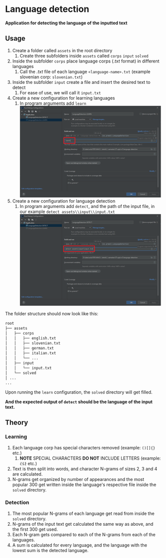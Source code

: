 # Language detection

**Application for detecting the language of the inputted text**

## Usage

1. Create a folder called `assets` in the root directory
    1. Create three subfolders inside `assets` called `corps` `input` `solved`
2. Inside the subfolder `corps` place language corps (*.txt* format) in different languages
    1. Call the *.txt* file of each language `<language-name>.txt` (example slovenian corp: `slovenian.txt`)
3. Inside the subfolder `input` create a file and insert the desired text to detect
    1. For ease of use, we will call it `input.txt`
4. Create a new configuration for learning languages
    1. In program arguments add `learn`
       ![learn.png](docs/learn.png)
5. Create a new configuration for language detection
    1. In program arguments add `detect`, and the path of the input file, in our
       example `detect assets\\input\\input.txt`
       ![detect.png](docs/detect.png)

The folder structure should now look like this:

```
root
├── assets
│   ├── corps
│   │   ├── english.txt
│   │   ├── slovenian.txt
│   │   ├── german.txt
│   │   ├── italian.txt
│   │   └── ...
│   ├── input
│   │   └── input.txt
│   └── solved
│ ...
...
```

Upon running the `learn` configuration, the `solved` directory will get filled.

**And the expected output of `detect` should be the language of the input text.**

## Theory

### Learning

1. Each language corp has special characters removed (example: `()[]{}` etc.)
    1. **NOTE** SPECIAL CHARACTERS **DO NOT** INCLUDE LETTERS (example: `čšž` etc.)
2. Text is then split into words, and character N-grams of sizes 2, 3 and 4 are calculated.
3. N-grams get organized by number of appearances and the most popular 300 get written inside the language's respective
   file inside the `solved` directory.

### Detection

1. The most popular N-grams of each language get read from inside the `solved` directory.
2. N-grams of the input text get calculated the same way as above, and the first 300 get used.
3. Each N-gram gets compared to each of the N-grams from each of the languages.
4. A sum is calculated for every language, and the language with the lowest sum is the detected language.